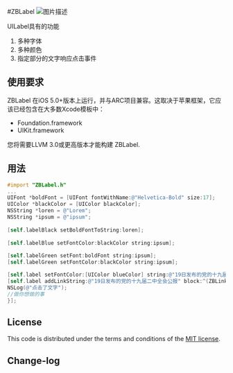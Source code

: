 #ZBLabel ![图片描述]()

UILabel具有的功能
1. 多种字体
2. 多种颜色
3. 指定部分的文字响应点击事件



## 使用要求

ZBLabel 在iOS 5.0+版本上运行，并与ARC项目兼容。这取决于苹果框架，它应该已经包含在大多数Xcode模板中：

* Foundation.framework
* UIKit.framework

您将需要LLVM 3.0或更高版本才能构建 ZBLabel.


## 用法

```objective-c
#import "ZBLabel.h"
...
UIFont *boldFont = [UIFont fontWithName:@"Helvetica-Bold" size:17];
UIColor *blackColor = [UIColor blackColor];
NSString *loren = @"Lorem";
NSString *ipsum = @"ipsum";
    
[self.labelBlack setBoldFontToString:loren];
    
[self.labelBlue setFontColor:blackColor string:ipsum];
    
[self.labelGreen setFont:boldFont string:ipsum];
[self.labelGreen setFontColor:blackColor string:ipsum];

[self.label setFontColor:[UIColor blueColor] string:@"19日发布的党的十九届二中全会公报"];
[self.label addLinkString:@"19日发布的党的十九届二中全会公报" block:^(ZBLinkLabelModel *linkModel) {
NSLog(@"点击了文字");
//做你想做的事
}];

```

## License

This code is distributed under the terms and conditions of the [MIT license](LICENSE).

## Change-log
